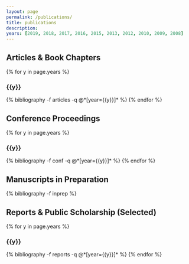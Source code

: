 ```yaml
---
layout: page
permalink: /publications/
title: publications
description: 
years: [2019, 2018, 2017, 2016, 2015, 2013, 2012, 2010, 2009, 2008]
---
```


<h2 class="pub-type">Articles & Book Chapters</h2>
{% for y in page.years %}
  <h3 class="year">{{y}}</h3>
  {% bibliography -f articles -q @*[year={{y}}]* %}
{% endfor %}

<h2 class="pub-type">Conference Proceedings</h2>
{% for y in page.years %}
  <h3 class="year">{{y}}</h3>
  {% bibliography -f conf -q @*[year={{y}}]* %}
{% endfor %}

<h2 class="pub-type">Manuscripts in Preparation</h2>
  {% bibliography -f inprep %}

<h2 class="pub-type">Reports & Public Scholarship (Selected)</h2>
{% for y in page.years %}
  <h3 class="year">{{y}}</h3>
  {% bibliography -f reports -q @*[year={{y}}]* %}
{% endfor %}